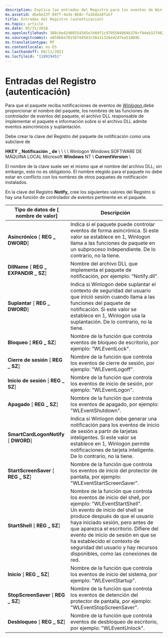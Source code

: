 ```yaml
---
description: Explica las entradas del Registro para los eventos de Winlogon.
ms.assetid: dbebe23f-84ff-4a3e-8b8c-fa3bda10fa57
title: Entradas del Registro (autenticación)
ms.topic: article
ms.date: 05/31/2018
ms.openlocfilehash: 388cbe42d085543d5e7d4df1c9705504864b370cf94eb32f4025eaba12b89ea8
ms.sourcegitcommit: e858bbe701567d4583c50a11326e42d7ea51804b
ms.translationtype: MT
ms.contentlocale: es-ES
ms.lasthandoff: 08/11/2021
ms.locfileid: "118919451"
---
```

# <a name="registry-entries-authentication"></a>Entradas del Registro (autenticación)

Para que el paquete reciba notificaciones de eventos de [*Winlogon,*](../secgloss/w-gly.md)debe proporcionar el nombre del paquete, los nombres de las funciones de controlador de eventos del paquete, el archivo DLL responsable de implementar el paquete e información sobre si el archivo DLL admite eventos asincrónicos y suplantación.

Debe crear la clave del Registro del paquete de notificación como una subclave de

**HKEY \_ Notificación \_ de** \\  \\  \\  \\ Winlogon Windows SOFTWARE DE MÁQUINA LOCAL Microsoft **Windows** NT \\ **CurrentVersion** \\ 

El nombre de la clave suele ser el mismo que el nombre del archivo DLL; sin embargo, esto no es obligatorio. El nombre elegido para el paquete no debe estar en conflicto con los nombres de otros paquetes de notificación instalados.

En la clave del Registro **Notify,** cree los siguientes valores del Registro si hay una función de controlador de eventos pertinente en el paquete.



| Tipo de datos de \[ nombre de valor\]                         | Descripción                                                                                                                                                                                                                                                                                                                                                                                                              |
|--------------------------------------------------|--------------------------------------------------------------------------------------------------------------------------------------------------------------------------------------------------------------------------------------------------------------------------------------------------------------------------------------------------------------------------------------------------------------------------|
| **Asincrónico** \[ **REG \_ DWORD**\]<br/>    | Indica si el paquete puede controlar eventos de forma asincrónica. Si este valor se establece en 1, Winlogon llama a las funciones de paquete en un subproceso independiente. De lo contrario, no la tiene.<br/>                                                                                                                                                                                                                                 |
| **DllName** \[ **REG \_ EXPANDIR \_ SZ**\]<br/>    | Nombre del archivo DLL que implementa el paquete de notificación, por ejemplo: "Notify.dll".<br/>                                                                                                                                                                                                                                                                                                                          |
| **Suplantar** \[ **REG \_ DWORD**\]<br/>     | Indica si Winlogon debe suplantar el contexto de seguridad del usuario que inició sesión cuando llama a las funciones del paquete de notificación. [](../secgloss/c-gly.md) Si este valor se establece en 1, Winlogon usa la suplantación. De lo contrario, no la tiene.<br/>                                                                                                                    |
| **Bloqueo** \[ **REG \_ SZ**\]<br/>               | Nombre de la función que controla eventos de bloqueo de escritorio, por ejemplo: "WLEventLock".<br/>                                                                                                                                                                                                                                                                                                                           |
| **Cierre de sesión** \[ **REG \_ SZ**\]<br/>             | Nombre de la función que controla los eventos de cierre de sesión, por ejemplo: "WLEventLogoff".<br/>                                                                                                                                                                                                                                                                                                                               |
| **Inicio de sesión** \[ **REG \_ SZ**\]<br/>              | Nombre de la función que controla los eventos de inicio de sesión, por ejemplo: "WLEventLogon".<br/>                                                                                                                                                                                                                                                                                                                                 |
| **Apagado** \[ **REG \_ SZ**\]<br/>           | Nombre de la función que controla los eventos de apagado, por ejemplo: "WLEventShutdown".<br/>                                                                                                                                                                                                                                                                                                                           |
| **SmartCardLogonNotify** \[ **DWORD**\]<br/> | Indica si Winlogon debe generar una notificación para los eventos de inicio de sesión a partir de tarjetas inteligentes. Si este valor se establece en 1, Winlogon permite notificaciones de tarjeta inteligente. De lo contrario, no la tiene.<br/>                                                                                                                                                                                                                     |
| **StartScreenSaver** \[ **REG \_ SZ**\]<br/>   | Nombre de la función que controla los eventos de inicio del protector de pantalla, por ejemplo: "WLEventStartScreenSaver".<br/>                                                                                                                                                                                                                                                                                                          |
| **StartShell** \[ **REG \_ SZ**\]<br/>         | Nombre de la función que controla los eventos de inicio del shell, por ejemplo: "WLEventStartShell".<br/> Un evento de inicio del shell se produce después de que el usuario haya iniciado sesión, pero antes de que aparezca el escritorio. Difiere del evento de inicio de sesión [](../secgloss/c-gly.md) en que se ha establecido el contexto de seguridad del usuario y hay recursos disponibles, como las conexiones de red.<br/> |
| **Inicio** \[ **REG \_ SZ**\]<br/>            | Nombre de la función que controla los eventos de inicio del sistema, por ejemplo: "WLEventStartup".<br/>                                                                                                                                                                                                                                                                                                                       |
| **StopScreenSaver** \[ **REG \_ SZ**\]<br/>    | Nombre de la función que controla los eventos de detención del protector de pantalla, por ejemplo: "WLEventStopScreenSaver".<br/>                                                                                                                                                                                                                                                                                                            |
| **Desbloqueo** \[ **REG \_ SZ**\]<br/>             | Nombre de la función que controla eventos de desbloqueo de escritorio, por ejemplo: "WLEventUnlock".<br/>                                                                                                                                                                                                                                                                                                                        |



 

 

 
